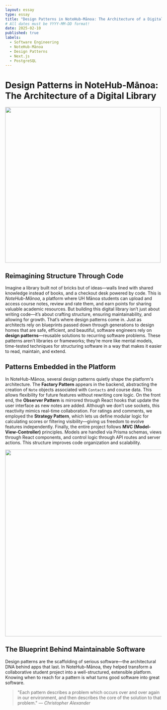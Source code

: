 ```yaml
---
layout: essay
type: essay
title: "Design Patterns in NoteHub-Mānoa: The Architecture of a Digital Library"
# All dates must be YYYY-MM-DD format!
date: 2025-02-10
published: true
labels:
  - Software Engineering
  - NoteHub-Mānoa
  - Design Patterns
  - Next.js
  - PostgreSQL
---
```



# Design Patterns in NoteHub-Mānoa: The Architecture of a Digital Library



<div class="text-center p-4">
  <img width="500px" src="https://miro.medium.com/v2/resize:fit:620/1*gpIXyLjxnebMNZpw8KvmUA.png" class="img-thumbnail">
</div>

## Reimagining Structure Through Code

Imagine a library built not of bricks but of ideas—walls lined with shared knowledge instead of books, and a checkout desk powered by code. This is *NoteHub-Mānoa*, a platform where UH Mānoa students can upload and access course notes, review and rate them, and earn points for sharing valuable academic resources. But building this digital library isn’t just about writing code—it’s about crafting structure, ensuring maintainability, and allowing for growth. That’s where design patterns come in. Just as architects rely on blueprints passed down through generations to design homes that are safe, efficient, and beautiful, software engineers rely on **design patterns**—reusable solutions to recurring software problems. These patterns aren’t libraries or frameworks; they’re more like mental models, time-tested techniques for structuring software in a way that makes it easier to read, maintain, and extend.

## Patterns Embedded in the Platform

In NoteHub-Mānoa, several design patterns quietly shape the platform's architecture. The **Factory Pattern** appears in the backend, abstracting the creation of `Note` objects associated with `Contacts` and course data. This allows flexibility for future features without rewriting core logic. On the front end, the **Observer Pattern** is mirrored through React hooks that update the user interface as new notes are added. Although we don’t use sockets, this reactivity mimics real-time collaboration. For ratings and comments, we employed the **Strategy Pattern**, which lets us define modular logic for calculating scores or filtering visibility—giving us freedom to evolve features independently. Finally, the entire project follows **MVC (Model-View-Controller)** principles. Models are handled via Prisma schemas, views through React components, and control logic through API routes and server actions. This structure improves code organization and scalability.

<div class="text-center p-4">
  <img width="600px" src="https://miro.medium.com/v2/resize:fit:2000/1*46JX-o6xxMaMmOmTLwyLYQ.png" class="img-thumbnail" >
  
</div>

## The Blueprint Behind Maintainable Software

Design patterns are the scaffolding of serious software—the architectural DNA behind apps that last. In NoteHub-Mānoa, they helped transform a collaborative student project into a well-structured, extensible platform. Knowing when to reach for a pattern is what turns good software into great software.


> "Each pattern describes a problem which occurs over and over again in our environment, and then describes the core of the solution to that problem." — *Christopher Alexander*